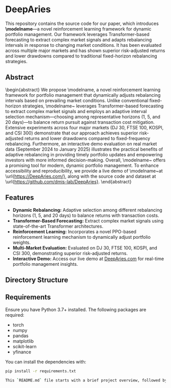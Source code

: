 # DeepAries

This repository contains the source code for our paper, which introduces **\modelname**—a novel reinforcement learning framework for dynamic portfolio management. Our framework leverages Transformer-based forecasting to extract complex market signals and adapts rebalancing intervals in response to changing market conditions. It has been evaluated across multiple major markets and has shown superior risk-adjusted returns and lower drawdowns compared to traditional fixed-horizon rebalancing strategies.

## Abstract

\begin{abstract}
We propose \modelname, a novel reinforcement learning framework for portfolio management that dynamically adjusts rebalancing intervals based on prevailing market conditions. Unlike conventional fixed-horizon strategies, \modelname~ leverages Transformer-based forecasting to extract complex market signals and employs an adaptive interval selection mechanism—choosing among representative horizons (1, 5, and 20 days)—to balance return pursuit against transaction cost mitigation. Extensive experiments across four major markets (DJ 30, FTSE 100, KOSPI, and CSI 300) demonstrate that our approach achieves superior risk-adjusted returns and lower drawdowns compared to fixed-frequency rebalancing. Furthermore, an interactive demo evaluation on real market data (September 2024 to January 2025) illustrates the practical benefits of adaptive rebalancing in providing timely portfolio updates and empowering investors with more informed decision-making. Overall, \modelname~ offers a promising tool for modern, dynamic portfolio management. To enhance accessibility and reproducibility, we provide a live demo of \modelname~at \url{https://DeepAries.com/}, 
along with the source code and dataset at \url{https://github.com/dmis-lab/DeepAries}.
\end{abstract}

## Features

- **Dynamic Rebalancing:** Adaptive selection among different rebalancing horizons (1, 5, and 20 days) to balance returns with transaction costs.
- **Transformer-Based Forecasting:** Extract complex market signals using state-of-the-art Transformer architectures.
- **Reinforcement Learning:** Incorporates a novel PPO-based reinforcement learning mechanism to dynamically adjust portfolio weights.
- **Multi-Market Evaluation:** Evaluated on DJ 30, FTSE 100, KOSPI, and CSI 300, demonstrating superior risk-adjusted returns.
- **Interactive Demo:** Access our live demo at [DeepAries.com](https://DeepAries.com/) for real-time portfolio management insights.

## Directory Structure


## Requirements

Ensure you have Python 3.7+ installed. The following packages are required:

- torch
- numpy
- pandas
- matplotlib
- scikit-learn
- yfinance

You can install the dependencies with:

```bash
pip install -r requirements.txt

This `README.md` file starts with a brief project overview, followed by the paper abstract, and then details the repository structure, requirements, setup, usage, and additional information. Adjust any sections as needed to fit your project specifics.
